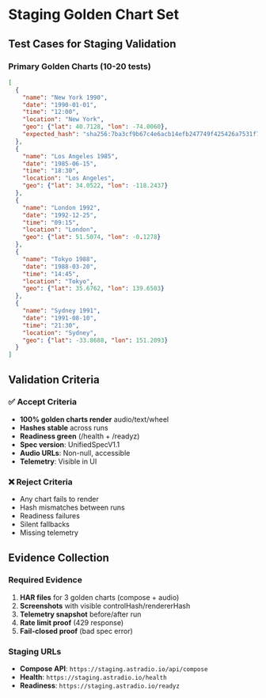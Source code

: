 # Staging Golden Chart Set

## Test Cases for Staging Validation

### Primary Golden Charts (10-20 tests)

```json
[
  {
    "name": "New York 1990",
    "date": "1990-01-01",
    "time": "12:00",
    "location": "New York",
    "geo": {"lat": 40.7128, "lon": -74.0060},
    "expected_hash": "sha256:7ba3cf9b67c4e6acb14efb247749f425426a7531f7c4f719a41d60b51465c40d"
  },
  {
    "name": "Los Angeles 1985",
    "date": "1985-06-15", 
    "time": "18:30",
    "location": "Los Angeles",
    "geo": {"lat": 34.0522, "lon": -118.2437}
  },
  {
    "name": "London 1992",
    "date": "1992-12-25",
    "time": "09:15", 
    "location": "London",
    "geo": {"lat": 51.5074, "lon": -0.1278}
  },
  {
    "name": "Tokyo 1988",
    "date": "1988-03-20",
    "time": "14:45",
    "location": "Tokyo", 
    "geo": {"lat": 35.6762, "lon": 139.6503}
  },
  {
    "name": "Sydney 1991",
    "date": "1991-08-10",
    "time": "21:30",
    "location": "Sydney",
    "geo": {"lat": -33.8688, "lon": 151.2093}
  }
]
```

## Validation Criteria

### ✅ Accept Criteria
- **100% golden charts render** audio/text/wheel
- **Hashes stable** across runs
- **Readiness green** (/health + /readyz)
- **Spec version**: UnifiedSpecV1.1
- **Audio URLs**: Non-null, accessible
- **Telemetry**: Visible in UI

### ❌ Reject Criteria  
- Any chart fails to render
- Hash mismatches between runs
- Readiness failures
- Silent fallbacks
- Missing telemetry

## Evidence Collection

### Required Evidence
1. **HAR files** for 3 golden charts (compose + audio)
2. **Screenshots** with visible controlHash/rendererHash
3. **Telemetry snapshot** before/after run
4. **Rate limit proof** (429 response)
5. **Fail-closed proof** (bad spec error)

### Staging URLs
- **Compose API**: `https://staging.astradio.io/api/compose`
- **Health**: `https://staging.astradio.io/health`
- **Readiness**: `https://staging.astradio.io/readyz`
